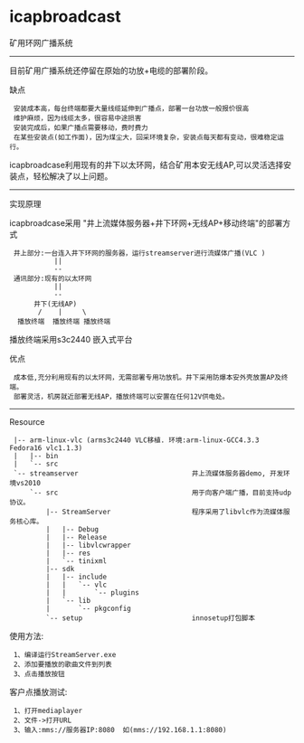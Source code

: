 icapbroadcast
=============

矿用环网广播系统

------------------
目前矿用广播系统还停留在原始的功放+电缆的部署阶段。

缺点

     安装成本高，每台终端都要大量线缆延伸到广播点，部署一台功放一般报价很高
     维护麻烦，因为线缆太多，很容易中途损害
     安装完成后，如果广播点需要移动，费时费力
     在某些安装点(如工作面)，因为煤尘大，回采环境复杂，安装点每天都有变动，很难稳定运行。

icapbroadcase利用现有的井下以太环网，结合矿用本安无线AP,可以灵活选择安装点，轻松解决了以上问题。

------------------
实现原理

icapbroadcase采用 "井上流媒体服务器+井下环网+无线AP+移动终端"的部署方式

     井上部分:一台连入井下环网的服务器，运行streamserver进行流媒体广播(VLC )
               ||
               --
     通讯部分:现有的以太环网
               ||
               --
          井下(无线AP)
           /    |     \
      播放终端  播放终端 播放终端

播放终端采用s3c2440 嵌入式平台


优点

     成本低,充分利用现有的以太环网，无需部署专用功放机。井下采用防爆本安外壳放置AP及终端。
     部署灵活，机房就近部署无线AP，播放终端可以安置在任何12V供电处。

------------------
Resource

     |-- arm-linux-vlc (arms3c2440 VLC移植. 环境:arm-linux-GCC4.3.3 Fedora16 vlc1.1.3)
     |   |-- bin
     |   `-- src
     `-- streamserver                            井上流媒体服务器demo, 开发环境vs2010
         `-- src                                 用于向客户端广播，目前支持udp协议。
             |-- StreamServer                    程序采用了libvlc作为流媒体服务核心库。
             |   |-- Debug
             |   |-- Release
             |   |-- libvlcwrapper
             |   |-- res
             |   `-- tinixml
             |-- sdk
             |   |-- include
             |   |   `-- vlc
             |   |       `-- plugins
             |   `-- lib
             |       `-- pkgconfig
             `-- setup                           innosetup打包脚本

使用方法:

     1、编译运行StreamServer.exe
     2、添加要播放的歌曲文件到列表
     3、点击播放按钮

客户点播放测试:

     1、打开mediaplayer
     2、文件->打开URL
     3、输入:mms://服务器IP:8080  如(mms://192.168.1.1:8080)


